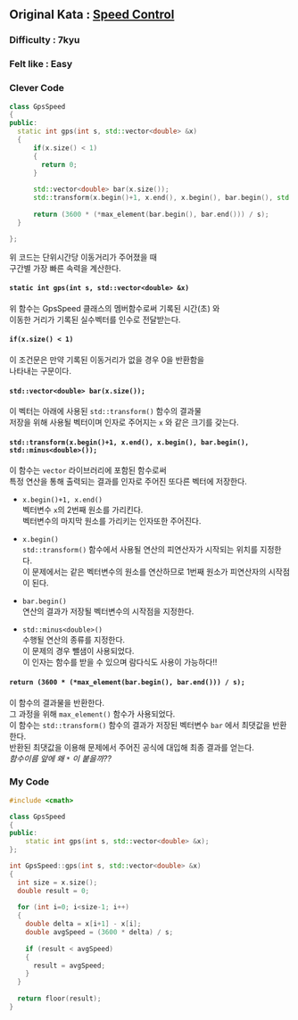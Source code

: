 ## Original Kata : [Speed Control](https://www.codewars.com/kata/speed-control/solutions/cpp)

### Difficulty : 7kyu
### Felt like : Easy  

### Clever Code
``` C++
class GpsSpeed
{
public:
  static int gps(int s, std::vector<double> &x) 
  {
      if(x.size() < 1)
      {
        return 0;
      }
      
      std::vector<double> bar(x.size());
      std::transform(x.begin()+1, x.end(), x.begin(), bar.begin(), std::minus<double>());
      
      return (3600 * (*max_element(bar.begin(), bar.end())) / s);
  }

};
```

위 코드는 단위시간당 이동거리가 주어졌을 때  
구간별 가장 빠른 속력을 계산한다.  

#### `static int gps(int s, std::vector<double> &x)`  
위 함수는 GpsSpeed 클래스의 멤버함수로써 기록된 시간(초) 와  
이동한 거리가 기록된 실수벡터를 인수로 전달받는다.  

#### `if(x.size() < 1)`  
이 조건문은 만약 기록된 이동거리가 없을 경우 0을 반환함을  
나타내는 구문이다.  

#### `std::vector<double> bar(x.size());`  
이 벡터는 아래에 사용된 `std::transform()` 함수의 결과물  
저장을 위해 사용될 벡터이며 인자로 주어지는 `x` 와 같은 크기를 갖는다. 

#### `std::transform(x.begin()+1, x.end(), x.begin(), bar.begin(), std::minus<double>());`  
이 함수는 `vector` 라이브러리에 포함된 함수로써  
특정 연산을 통해 출력되는 결과를 인자로 주어진 또다른 벡터에 저장한다.  

- `x.begin()+1, x.end()`  
벡터변수 `x`의 2번째 원소를 가리킨다.  
벡터변수의 마지막 원소를 가리키는 인자또한 주어진다.    

- `x.begin()`  
`std::transform()` 함수에서 사용될 연산의 피연산자가 시작되는 위치를 지정한다.  
이 문제에서는 같은 벡터변수의 원소를 연산하므로 1번째 원소가 피연산자의 시작점이 된다.  

- `bar.begin()`  
연산의 결과가 저장될 벡터변수의 시작점을 지정한다.  

- `std::minus<double>()`  
수행될 연산의 종류를 지정한다.  
이 문제의 경우 뺄샘이 사용되었다.  
이 인자는 함수를 받을 수 있으며 람다식도 사용이 가능하다!!  

#### `return (3600 * (*max_element(bar.begin(), bar.end())) / s);`
이 함수의 결과물을 반환한다.  
그 과정을 위해 `max_element()` 함수가 사용되었다.  
이 함수는 `std::transform()` 함수의 결과가 저장된 벡터변수 `bar` 에서 최댓값을 반환한다.  
반환된 최댓값을 이용해 문제에서 주어진 공식에 대입해 최종 결과를 얻는다.  
*함수이름 앞에 왜 `*` 이 붙을까??*  

### My Code
``` C++
#include <cmath>

class GpsSpeed
{
public:
    static int gps(int s, std::vector<double> &x);
};

int GpsSpeed::gps(int s, std::vector<double> &x)
{
  int size = x.size();
  double result = 0;
  
  for (int i=0; i<size-1; i++)
  {
    double delta = x[i+1] - x[i];
    double avgSpeed = (3600 * delta) / s;
    
    if (result < avgSpeed)
    {
      result = avgSpeed;
    }
  }
  
  return floor(result);
}
```